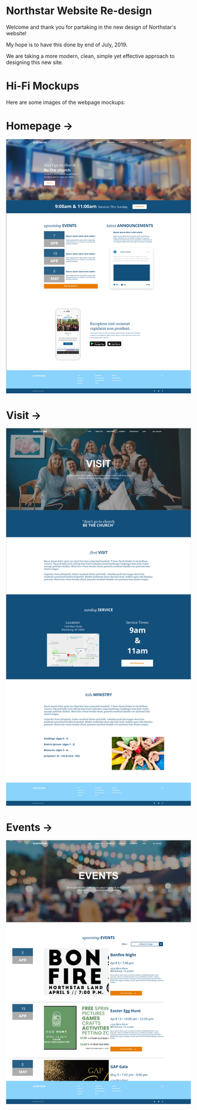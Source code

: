 # Northstar Website Re-design
Welcome and thank you for partaking in the new design of Northstar's website!

My hope is to have this done by end of July, 2019.

We are taking a more modern, clean, simple yet effective approach to designing this new site.

# Hi-Fi Mockups
Here are some images of the webpage mockups:

# Homepage ->
<img src="https://github.com/hnbvt24/Northstar/blob/master/images/Hi-Fi%20Mockups/Homepage%20-%201920x1080.png?raw=true" width="700" alt="Northstar Website Mockup - HOMEPAGE">

# Visit ->
<img src="https://github.com/hnbvt24/Northstar/blob/master/images/Hi-Fi%20Mockups/ABOUT%20US%20-%20Visit.png?raw=true" width="700" alt="Northstar Website Mockup - VISIT">

# Events ->
<img src="https://github.com/hnbvt24/Northstar/blob/master/images/Hi-Fi%20Mockups/CONNECT%20-%20Events.png?raw=true" width="700" alt="Northstar Website Mockup - Events">
